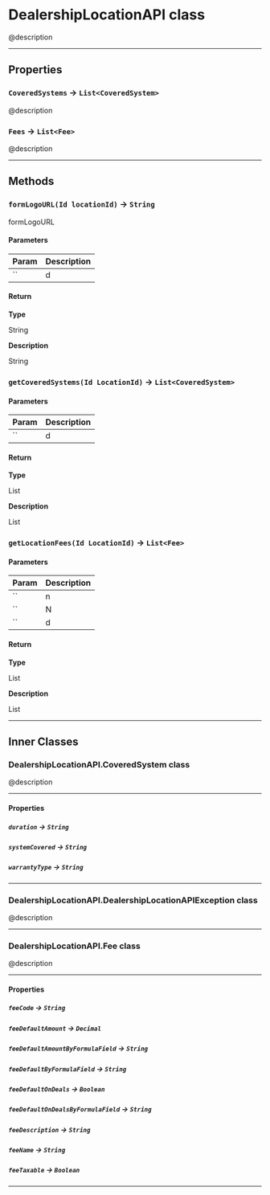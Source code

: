 # DealershipLocationAPI class

@description

---
## Properties

### `CoveredSystems` → `List<CoveredSystem>`

@description

### `Fees` → `List<Fee>`

@description

---
## Methods
### `formLogoURL(Id locationId)` → `String`

 formLogoURL

#### Parameters
|Param|Description|
|-----|-----------|
|`` | d |

#### Return

**Type**

String

**Description**

String

### `getCoveredSystems(Id LocationId)` → `List<CoveredSystem>`
#### Parameters
|Param|Description|
|-----|-----------|
|`` | d |

#### Return

**Type**

List<CoveredSystem>

**Description**

List<CoveredSystem>

### `getLocationFees(Id LocationId)` → `List<Fee>`
#### Parameters
|Param|Description|
|-----|-----------|
|`` | n |
|`` | N |
|`` | d |

#### Return

**Type**

List<Fee>

**Description**

List<Fee>

---
## Inner Classes

### DealershipLocationAPI.CoveredSystem class

@description

---
#### Properties

##### `duration` → `String`

##### `systemCovered` → `String`

##### `warrantyType` → `String`

---
### DealershipLocationAPI.DealershipLocationAPIException class

@description

---
### DealershipLocationAPI.Fee class

@description

---
#### Properties

##### `feeCode` → `String`

##### `feeDefaultAmount` → `Decimal`

##### `feeDefaultAmountByFormulaField` → `String`

##### `feeDefaultByFormulaField` → `String`

##### `feeDefaultOnDeals` → `Boolean`

##### `feeDefaultOnDealsByFormulaField` → `String`

##### `feeDescription` → `String`

##### `feeName` → `String`

##### `feeTaxable` → `Boolean`

---
